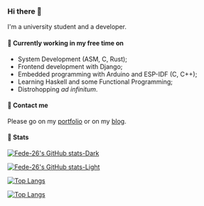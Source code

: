 ### Hi there 👋
I'm a university student and a developer.

<!--
**Fede-26/Fede-26** is a ✨ _special_ ✨ repository because its `README.md` (this file) appears on your GitHub profile.

Here are some ideas to get you started:

- 🔭 I’m currently working on ...
- 🌱 I’m currently learning ...
- 👯 I’m looking to collaborate on ...
- 🤔 I’m looking for help with ...
- 💬 Ask me about ...
- 📫 How to reach me: ...
- 😄 Pronouns: ...
- ⚡ Fun fact: ...
-->

#### 🧮 Currently working in my free time on
- System Development (ASM, C, Rust);
- Frontend development with Django;
- Embedded programming with Arduino and ESP-IDF (C, C++);
- Learning Haskell and some Functional Programming;
- Distrohopping _ad infinitum_.

#### 📠 Contact me
Please go on my [portfolio](https://fede-26.github.io/portfolio/) or on my [blog](https://fede-26.github.io/blog).

#### 📜 Stats

[![Fede-26's GitHub stats-Dark](https://github-readme-stats.vercel.app/api?username=Fede-26&hide_border=true&hide_rank=true&show_icons=true&theme=synthwave#gh-dark-mode-only)](https://github-readme-stats.vercel.app#gh-dark-mode-only)

[![Fede-26's GitHub stats-Light](https://github-readme-stats.vercel.app/api?username=fede-26&hide_rank=true&hide_border=true&show_icons=true&theme=buefy#gh-light-mode-only)](https://github-readme-stats.vercel.app#gh-light-mode-only)

[![Top Langs](https://github-readme-stats.vercel.app/api/top-langs/?username=Fede-26&layout=compact&exclude_repo=blog&hide_border=true&hide=html,css&theme=synthwave#gh-dark-mode-only)](https://github-readme-stats.vercel.app#gh-dark-mode-only)

[![Top Langs](https://github-readme-stats.vercel.app/api/top-langs/?username=Fede-26&layout=compact&hide_border=true&exclude_repo=blog&hide=html,css&theme=buefy#gh-light-mode-only)](https://github-readme-stats.vercel.app#gh-light-mode-only)
